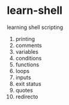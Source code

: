 # learn-shell
learning shell scripting

1. printing
2. comments
3. variables
4. conditions
5. functions
6. loops
7. inputs
8. exit status
9. quotes
10. redirecto
